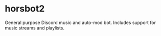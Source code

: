 # horsbot2
General purpose Discord music and auto-mod bot. Includes support for music streams and playlists.
